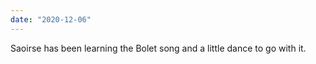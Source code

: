 ```yaml
---
date: "2020-12-06"
---
```


Saoirse has been learning the Bolet song and a little dance to go with it.
